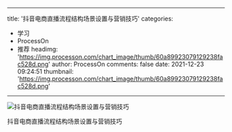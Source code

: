 
---
title: '抖音电商直播流程结构场景设置与营销技巧'
categories: 
 - 学习
 - ProcessOn
 - 推荐
headimg: 'https://img.processon.com/chart_image/thumb/60a89923079129238fac528d.png'
author: ProcessOn
comments: false
date: 2021-12-23 09:24:51
thumbnail: 'https://img.processon.com/chart_image/thumb/60a89923079129238fac528d.png'
---

<div>   
<img class="thumb" alt="抖音电商直播流程结构场景设置与营销技巧" src="https://img.processon.com/chart_image/thumb/60a89923079129238fac528d.png" referrerpolicy="no-referrer">
<p>抖音电商直播流程结构场景设置与营销技巧</p>  
</div>
            